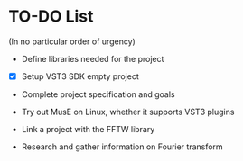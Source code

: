 # TO-DO List

(In no particular order of urgency)

- Define libraries needed for the project

- [x] Setup VST3 SDK empty project

- Complete project specification and goals

- Try out MusE on Linux, whether it supports VST3 plugins

- Link a project with the FFTW library

- Research and gather information on Fourier transform
